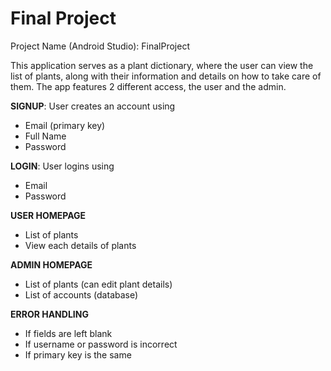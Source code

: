 # Final Project

Project Name (Android Studio): FinalProject

This application serves as a plant dictionary, where the user can view the list of plants, along with their 
information and details on how to take care of them. The app features 2 different access, the user and the admin.

**SIGNUP**: User creates an account using
- Email (primary key)
- Full Name
- Password

**LOGIN**: User logins using
- Email
- Password

**USER HOMEPAGE**
- List of plants
- View each details of plants

**ADMIN HOMEPAGE**
  - List of plants (can edit plant details)
  - List of accounts (database)

**ERROR HANDLING**
- If fields are left blank
- If username or password is incorrect
- If primary key is the same
